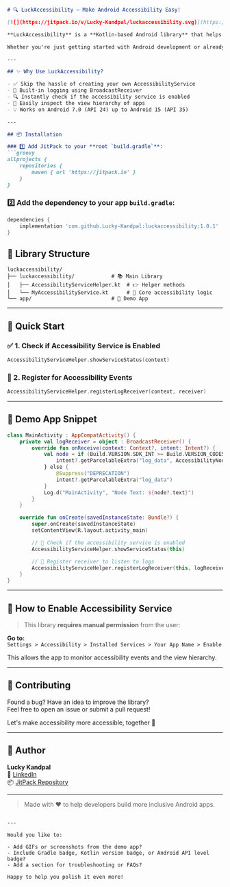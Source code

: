 ```markdown
# 🔍 LuckAccessibility – Make Android Accessibility Easy!

[![](https://jitpack.io/v/Lucky-Kandpal/luckaccessibility.svg)](https://jitpack.io/#Lucky-Kandpal/luckaccessibility)

**LuckAccessibility** is a **Kotlin-based Android library** that helps you **monitor and interact with accessibility events** in your app — without writing tons of boilerplate!

Whether you're just getting started with Android development or already experienced, this library saves time and simplifies your AccessibilityService workflow.

---

## ✨ Why Use LuckAccessibility?

- ✅ Skip the hassle of creating your own AccessibilityService
- 📡 Built-in logging using BroadcastReceiver
- 🔍 Instantly check if the accessibility service is enabled
- 🌳 Easily inspect the view hierarchy of apps
- 💡 Works on Android 7.0 (API 24) up to Android 15 (API 35)

---

## 📦 Installation

### 1️⃣ Add JitPack to your **root `build.gradle`**:
```groovy
allprojects {
    repositories {
        maven { url 'https://jitpack.io' }
    }
}
```

### 2️⃣ Add the dependency to your **app `build.gradle`**:
```groovy
dependencies {
    implementation 'com.github.Lucky-Kandpal:luckaccessibility:1.0.1'
}
```



## 🧠 Library Structure

```
luckaccessibility/
├── luckaccessibility/            # 📚 Main Library
│   ├── AccessibilityServiceHelper.kt  # 👉 Helper methods
│   └── MyAccessibilityService.kt      # 🔄 Core accessibility logic
└── app/                          # 📱 Demo App
```

---

## 🚀 Quick Start

### ✅ 1. Check if Accessibility Service is Enabled
```kotlin
AccessibilityServiceHelper.showServiceStatus(context)
```

### 📡 2. Register for Accessibility Events
```kotlin
AccessibilityServiceHelper.registerLogReceiver(context, receiver)
```

---

## 📱 Demo App Snippet

```kotlin
class MainActivity : AppCompatActivity() {
    private val logReceiver = object : BroadcastReceiver() {
        override fun onReceive(context: Context?, intent: Intent?) {
            val node = if (Build.VERSION.SDK_INT >= Build.VERSION_CODES.TIRAMISU) {
                intent?.getParcelableExtra("log_data", AccessibilityNodeInfo::class.java)
            } else {
                @Suppress("DEPRECATION")
                intent?.getParcelableExtra("log_data")
            }
            Log.d("MainActivity", "Node Text: ${node?.text}")
        }
    }

    override fun onCreate(savedInstanceState: Bundle?) {
        super.onCreate(savedInstanceState)
        setContentView(R.layout.activity_main)

        // 🔐 Check if the accessibility service is enabled
        AccessibilityServiceHelper.showServiceStatus(this)

        // 📡 Register receiver to listen to logs
        AccessibilityServiceHelper.registerLogReceiver(this, logReceiver)
    }
}
```

---

## 📝 How to Enable Accessibility Service

> This library **requires manual permission** from the user:

**Go to:**  
`Settings > Accessibility > Installed Services > Your App Name > Enable`

This allows the app to monitor accessibility events and the view hierarchy.

---

## 🙌 Contributing

Found a bug? Have an idea to improve the library?  
Feel free to open an issue or submit a pull request!

Let's make accessibility more accessible, together 🚀

---

## 👤 Author

**Lucky Kandpal**  
🔗 [LinkedIn](https://www.linkedin.com/in/luckykandpal/)  
📦 [JitPack Repository](https://jitpack.io/#Lucky-Kandpal/luckaccessibility)

---

> Made with ❤️ to help developers build more inclusive Android apps.
```

---

Would you like to:

- Add GIFs or screenshots from the demo app?
- Include Gradle badge, Kotlin version badge, or Android API level badge?
- Add a section for troubleshooting or FAQs?

Happy to help you polish it even more!
